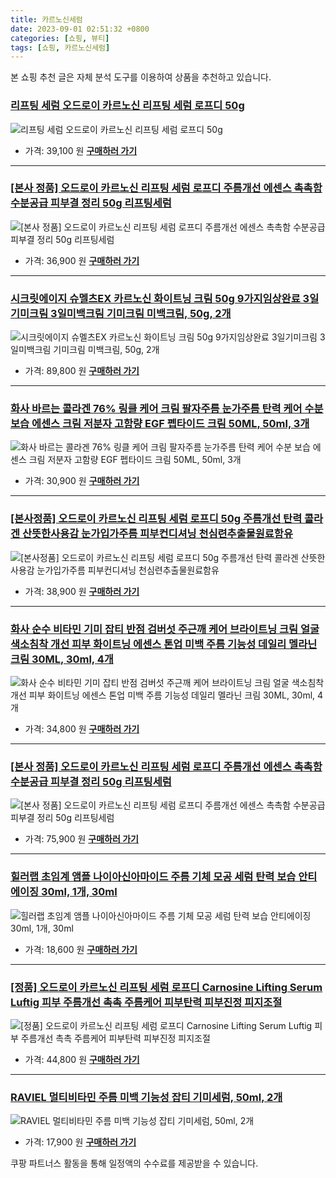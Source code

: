 ```yaml
---
title: 카르노신세럼
date: 2023-09-01 02:51:32 +0800
categories: [쇼핑, 뷰티]
tags: [쇼핑, 카르노신세럼]
---
```

본 쇼핑 추천 글은 자체 분석 도구를 이용하여 상품을 추천하고 있습니다.
### [리프팅 세럼 오드로이 카르노신 리프팅 세럼 로프디 50g](https://link.coupang.com/re/AFFSDP?lptag=AF1030537&pageKey=7432048707&itemId=19305290403&vendorItemId=87079981278&traceid=V0-153-c3d84ac249322bcb&requestid=20230907025132369309598215&token=31850C%7CMIXED)
![리프팅 세럼 오드로이 카르노신 리프팅 세럼 로프디 50g](https://ads-partners.coupang.com/image1/QyzYjS9A5_l77JjRQ8B65gI8xTPn2K-wbOUxlf9EZkfc1j35mPZSuE7gdDGUERgQa21gG-gZ6wNTEilJjH5Kecs6rDwvu92boQB681JLseIcoUD3HXhrThKcAjTKRqUtYz-NvTrqrDz26idwwrpT_mgMDfTF96W9LxPyKedLUp4ZtXdkV2y40XS1tl6ZCwshA07b2pO5ZoIXitCEV_lcIeeI2zbF3xcXYjd697fh_UT6xN3R_4vAPhxGdqAIQNumizSIhcvPQcuxLNhop0oQqxsXacLsrU7JdA8Mfz137Xk=)
- 가격: 39,100 원
[**구매하러 가기**](https://link.coupang.com/re/AFFSDP?lptag=AF1030537&pageKey=7432048707&itemId=19305290403&vendorItemId=87079981278&traceid=V0-153-c3d84ac249322bcb&requestid=20230907025132369309598215&token=31850C%7CMIXED)
---
### [[본사 정품] 오드로이 카르노신 리프팅 세럼 로프디 주름개선 에센스 촉촉함 수분공급 피부결 정리 50g 리프팅세럼](https://link.coupang.com/re/AFFSDP?lptag=AF1030537&pageKey=7558671064&itemId=19908703132&vendorItemId=86979672994&traceid=V0-153-d74cc011dfa7f34d&requestid=20230907025132369309598215&token=31850C%7CMIXED)
![[본사 정품] 오드로이 카르노신 리프팅 세럼 로프디 주름개선 에센스 촉촉함 수분공급 피부결 정리 50g 리프팅세럼](https://ads-partners.coupang.com/image1/j7krgk8fhIWqRIWujxH-KT1gxS9G7QgC0CmblqZ1aJDJtJxcTBLq19flZQ8DerHiY_oaGn9q8f9FOMzgxBpYFu0f1lxYGu0Mt46L7G4ye7k0nXrB6URVbDGLDI-rEJyz1KLICSNkHqxcxwed4iaQcVh8p7GxSdWM_rjQMz_NNgdKlz2JOAprY4MAuRnIW5jQH2BWEPNeMimj9Bc2wZbUzYStFa3EaokzhZq3qf8PnWyeOxaeZ6ewnL5kH4YlqlS8M61-6OhYpfG7UWHi5le9NfZi_F61XqZ8PsFLoe_AQkoc)
- 가격: 36,900 원
[**구매하러 가기**](https://link.coupang.com/re/AFFSDP?lptag=AF1030537&pageKey=7558671064&itemId=19908703132&vendorItemId=86979672994&traceid=V0-153-d74cc011dfa7f34d&requestid=20230907025132369309598215&token=31850C%7CMIXED)
---
### [시크릿에이지 슈멜츠EX 카르노신 화이트닝 크림 50g 9가지임상완료 3일기미크림 3일미백크림 기미크림 미백크림, 50g, 2개](https://link.coupang.com/re/AFFSDP?lptag=AF1030537&pageKey=6170905601&itemId=14916989602&vendorItemId=82154395011&traceid=V0-153-5f98a4b9259f1800&clickBeacon=X6IoPDknCLVxoiG0g%2BZ5WmHAYE8qsBpdA9oFcrQcd%2BtWLCuw1MHGIPwcN5K8iEE8ktKnmZnPOclg1mmM57ZIDS70Yz%2BKJ3ozEQePeUEpnWOM8WwzcVWyOyE3WqGylZWg2cRoEg3iGBbObl0fnmc3Scz1%2FM5abB8zTyhr2%2Fy0QJiLiMc0Dxarc9XrJIeAmq93sQDa6X6TFS5wCAPqlJb687%2BCTYN%2F%2FMIR1HW4de0OFzi64GgOI3zInWk%2F5hQiFaupFaKRvRPV2LhhJvXEvFgc9G7%2Bgj9Er7GPVW0GXea6mVlzDVUZkOXcicUAJQKakiIiqTZtwogp31j48Q1yhH9P6OmVvZPJiU%2Bb%2Fkr6oWKy3b885WP0jnV3HkBhilzRBEmD5ADSJHyolCwYKWQBHzxKabXlDqJJ1ybX0nFHOPtPkI3q4bcq1Cr7GuxPh%2FGw6TUFWvqbdEr4jOQa1mcg47G0lKMGWYTYjemDdQfJXg55CT%2B%2F1O2C88A9c7zKYnazJ2bVX318F8aIC%2FxVoBLOdf7apGqAv1riv0vZpqpa7yN1b0vsyBgRJigYgN0jCggcptcCCvmAkjz2XaioPKtiMsbsSfIeY2ZeIGVYKUMY%2FodCiJPmeOKYzTGhLjaMiraWHvgUlunBAcj54vThWA3jP%2BtbThE0udvRdEkljMsYOqhagQYN%2FDgPXvfGt91fHoo%2FiLhLW3%2BtIaByc64iap%2FAX05hgZDGDcrh22hFmM4dLoJug5IitZKsgPkmuXQlPsHH0rOlJzTUXUvmu1%2Fu6RTimfVU6lwrXDG%2Fg0OAK%2Fyfv1tk3%2FCbsOaDQ25Iv3UfpbCwZn%2BnIFSSxJc18w131d0y2osIiAJWPWhiG29ku9aURHSF9W4Q5TLjPQakngng4ROfyDYs&requestid=20230907025132369309598215&token=31850C%7CMIXED)
![시크릿에이지 슈멜츠EX 카르노신 화이트닝 크림 50g 9가지임상완료 3일기미크림 3일미백크림 기미크림 미백크림, 50g, 2개](https://ads-partners.coupang.com/image1/WiFhqAhBt6LK4eFAWqNp9RFPJzm4OP9_hS2xKURET1Ta12UzhTSOef8BQgyQuyF4JkW7FcbJabberDsENcDN4eWLsDv39kMVoNpyl2IE5PlQMDNuX1ZWzLUcmpCkQHCZwdWpyr5q7hN3RwnmjAOA2sDpPi-ObrJIHB-w1J6uAzGlQ9wtrPZ4ZFlYyuIkr1OtpaX2eBUZoKHCHUVOrC-Sb5A-_a54H-y1v8mNvZbnsdaul2fG5lzWIsyUHY8zwTzFuF-OktEOM5CGbsCwolzncBX0xuCrMD_KpJuinUW3EugqsFsJdIg=)
- 가격: 89,800 원
[**구매하러 가기**](https://link.coupang.com/re/AFFSDP?lptag=AF1030537&pageKey=6170905601&itemId=14916989602&vendorItemId=82154395011&traceid=V0-153-5f98a4b9259f1800&clickBeacon=X6IoPDknCLVxoiG0g%2BZ5WmHAYE8qsBpdA9oFcrQcd%2BtWLCuw1MHGIPwcN5K8iEE8ktKnmZnPOclg1mmM57ZIDS70Yz%2BKJ3ozEQePeUEpnWOM8WwzcVWyOyE3WqGylZWg2cRoEg3iGBbObl0fnmc3Scz1%2FM5abB8zTyhr2%2Fy0QJiLiMc0Dxarc9XrJIeAmq93sQDa6X6TFS5wCAPqlJb687%2BCTYN%2F%2FMIR1HW4de0OFzi64GgOI3zInWk%2F5hQiFaupFaKRvRPV2LhhJvXEvFgc9G7%2Bgj9Er7GPVW0GXea6mVlzDVUZkOXcicUAJQKakiIiqTZtwogp31j48Q1yhH9P6OmVvZPJiU%2Bb%2Fkr6oWKy3b885WP0jnV3HkBhilzRBEmD5ADSJHyolCwYKWQBHzxKabXlDqJJ1ybX0nFHOPtPkI3q4bcq1Cr7GuxPh%2FGw6TUFWvqbdEr4jOQa1mcg47G0lKMGWYTYjemDdQfJXg55CT%2B%2F1O2C88A9c7zKYnazJ2bVX318F8aIC%2FxVoBLOdf7apGqAv1riv0vZpqpa7yN1b0vsyBgRJigYgN0jCggcptcCCvmAkjz2XaioPKtiMsbsSfIeY2ZeIGVYKUMY%2FodCiJPmeOKYzTGhLjaMiraWHvgUlunBAcj54vThWA3jP%2BtbThE0udvRdEkljMsYOqhagQYN%2FDgPXvfGt91fHoo%2FiLhLW3%2BtIaByc64iap%2FAX05hgZDGDcrh22hFmM4dLoJug5IitZKsgPkmuXQlPsHH0rOlJzTUXUvmu1%2Fu6RTimfVU6lwrXDG%2Fg0OAK%2Fyfv1tk3%2FCbsOaDQ25Iv3UfpbCwZn%2BnIFSSxJc18w131d0y2osIiAJWPWhiG29ku9aURHSF9W4Q5TLjPQakngng4ROfyDYs&requestid=20230907025132369309598215&token=31850C%7CMIXED)
---
### [화사 바르는 콜라겐 76% 링클 케어 크림 팔자주름 눈가주름 탄력 케어 수분 보습 에센스 크림 저분자 고함량 EGF 펩타이드 크림 50ML, 50ml, 3개](https://link.coupang.com/re/AFFSDP?lptag=AF1030537&pageKey=7368560771&itemId=19002003128&vendorItemId=84377411924&traceid=V0-153-7990a958fd633467&clickBeacon=X6IoPDknCLVxoiG0g%2BZ5WmHAYE8qsBpdA9oFcrQcd%2BtWLCuw1MHGIPwcN5K8iEE8ktKnmZnPOclg1mmM57ZIDS70Yz%2BKJ3ozEQePeUEpnWNdP%2BK%2Fpkl01nfQ1oXptMQxjkVoJRdW1aYQ%2FeEqYnswdYdeBde2yTkbhEZ7vHOvPLuWW1czgqF2zA8vOtaPrkaMsQDa6X6TFS5wCAPqlJb687%2BCTYN%2F%2FMIR1HW4de0OFzi64GgOI3zInWk%2F5hQiFauptp8Oxwq7gIbg1qf8aDjuuHcg9fJ%2FznhL1svqBZdon4szNYef5Cjw1kq0TqNP0zKtX17v6dE34BNtG1NTAG1TkkjvDOArwQK0LXNXu4jAnrk%2FLJCVaJW5%2BY0R1bCQur2lPs1v6HgI4D0lGd2ZdHOLFljIYjfK41W9lD4l6g0gM0pha9Xv8zQ1SIwAjetXnQl%2Bjg%2BfL6YUGuMCXq%2FRsgDooiWFCoduVJMCxRht9Gr2ik%2BwXJ6I72lURIZNe%2BdlJgwCB6mVJBwhX5SfuSlSDIlezlzwHXQwrYPXxkLPxBMt9%2FgM%2F4Ivc0PQZU74OayBquRadGezdeCbaQcoiUsZI%2B6FnY81xZF0xxufVzFMJgpoGoacRf2sA4dMetb7pZBY4%2B7uopEE5FMhYAKbV2S3So5wJEo1wSjKQQRcYfHXqmdKg2C9VmWgqhJHbQKZV9eGib%2BOgP1LsBsYle2EjRJYJsWT5OGjY9CqtXHgk4sjiXpzPkLzaHWAMmJUHcZpuC8d2dtE7SEhohNtFzC8tuGvbO3hAsGwlakS35R2UJLNh8QsGfEr7VTPsp%2B%2Fo0EjvfBnOKHkIYTK1Mg7%2FG1GiXixfztXJB1kUZ7ssVMM34TgA8aB8P%2BadEGGmSRAK2DuiNZTPwzY&requestid=20230907025132369309598215&token=31850C%7CMIXED)
![화사 바르는 콜라겐 76% 링클 케어 크림 팔자주름 눈가주름 탄력 케어 수분 보습 에센스 크림 저분자 고함량 EGF 펩타이드 크림 50ML, 50ml, 3개](https://ads-partners.coupang.com/image1/-POc0Jc4cofMZ-qx-Hs9r_WuCuh3Mgk7Skqd_BPhxk6bIpW6PLsXhtS2KqVdelC3hLiOn7J7N_JnRV9vDa_wDUP4ljurQLvqND9SbO3YOXgdItFwZJqg1_6mHtwBBN6GGya01lMgSku3vnh9EBqyNCgnbNFIvf1nr5DdkrzXzjqrr3lFoT9o2rW2DQvPAkpsdo-6IVro7ObyeC0mEBrVhjZQjxx058rGX-x0YuIw1m3PBXXG_KW5klSL1ht4MCG2tPy9RrbTwlCwmoo1IvHCsQuHMdGoTkR4rn5ZGT12j_sedD0C_w==)
- 가격: 30,900 원
[**구매하러 가기**](https://link.coupang.com/re/AFFSDP?lptag=AF1030537&pageKey=7368560771&itemId=19002003128&vendorItemId=84377411924&traceid=V0-153-7990a958fd633467&clickBeacon=X6IoPDknCLVxoiG0g%2BZ5WmHAYE8qsBpdA9oFcrQcd%2BtWLCuw1MHGIPwcN5K8iEE8ktKnmZnPOclg1mmM57ZIDS70Yz%2BKJ3ozEQePeUEpnWNdP%2BK%2Fpkl01nfQ1oXptMQxjkVoJRdW1aYQ%2FeEqYnswdYdeBde2yTkbhEZ7vHOvPLuWW1czgqF2zA8vOtaPrkaMsQDa6X6TFS5wCAPqlJb687%2BCTYN%2F%2FMIR1HW4de0OFzi64GgOI3zInWk%2F5hQiFauptp8Oxwq7gIbg1qf8aDjuuHcg9fJ%2FznhL1svqBZdon4szNYef5Cjw1kq0TqNP0zKtX17v6dE34BNtG1NTAG1TkkjvDOArwQK0LXNXu4jAnrk%2FLJCVaJW5%2BY0R1bCQur2lPs1v6HgI4D0lGd2ZdHOLFljIYjfK41W9lD4l6g0gM0pha9Xv8zQ1SIwAjetXnQl%2Bjg%2BfL6YUGuMCXq%2FRsgDooiWFCoduVJMCxRht9Gr2ik%2BwXJ6I72lURIZNe%2BdlJgwCB6mVJBwhX5SfuSlSDIlezlzwHXQwrYPXxkLPxBMt9%2FgM%2F4Ivc0PQZU74OayBquRadGezdeCbaQcoiUsZI%2B6FnY81xZF0xxufVzFMJgpoGoacRf2sA4dMetb7pZBY4%2B7uopEE5FMhYAKbV2S3So5wJEo1wSjKQQRcYfHXqmdKg2C9VmWgqhJHbQKZV9eGib%2BOgP1LsBsYle2EjRJYJsWT5OGjY9CqtXHgk4sjiXpzPkLzaHWAMmJUHcZpuC8d2dtE7SEhohNtFzC8tuGvbO3hAsGwlakS35R2UJLNh8QsGfEr7VTPsp%2B%2Fo0EjvfBnOKHkIYTK1Mg7%2FG1GiXixfztXJB1kUZ7ssVMM34TgA8aB8P%2BadEGGmSRAK2DuiNZTPwzY&requestid=20230907025132369309598215&token=31850C%7CMIXED)
---
### [[본사정품] 오드로이 카르노신 리프팅 세럼 로프디 50g 주름개선 탄력 콜라겐 산뜻한사용감 눈가입가주름 피부컨디셔닝 천심련추출물원료함유](https://link.coupang.com/re/AFFSDP?lptag=AF1030537&pageKey=7539333152&itemId=19815120784&vendorItemId=86917186265&traceid=V0-153-025c89284d3f1fe1&requestid=20230907025132369309598215&token=31850C%7CMIXED)
![[본사정품] 오드로이 카르노신 리프팅 세럼 로프디 50g 주름개선 탄력 콜라겐 산뜻한사용감 눈가입가주름 피부컨디셔닝 천심련추출물원료함유](https://ads-partners.coupang.com/image1/bxlgA2GCEzCWAkCWbyYvx0a4cVGPqrA0QNLhgIT0OZKkXTfleUGiUihiBTS2moBmXm8UZsD1t1YDzdIxZznOCZJtjYsR3rMZnaWaBXIkTXc8TZetV5Evfjbji--Utv88pAzcdwNFqvQ2Ot-bEeL-eWgJ4HpMapGuaJscGfzo2WsPebDYsNydbOM32_pNDiMbnGgQ0__6mzMa41S-uR54MtVyRqP2wJ4hSh68rxkVDuwyrdSJ6qdFdJOqFjLq3-CQT8hlYWol0uEf-RF1TgtWaKm93kogDITI6IjoWVzhGfLb)
- 가격: 38,900 원
[**구매하러 가기**](https://link.coupang.com/re/AFFSDP?lptag=AF1030537&pageKey=7539333152&itemId=19815120784&vendorItemId=86917186265&traceid=V0-153-025c89284d3f1fe1&requestid=20230907025132369309598215&token=31850C%7CMIXED)
---
### [화사 순수 비타민 기미 잡티 반점 검버섯 주근깨 케어 브라이트닝 크림 얼굴 색소침착 개선 피부 화이트닝 에센스 톤업 미백 주름 기능성 데일리 멜라닌 크림 30ML, 30ml, 4개](https://link.coupang.com/re/AFFSDP?lptag=AF1030537&pageKey=7372611222&itemId=19021904863&vendorItemId=84000494188&traceid=V0-153-0edbbe5708cc378c&clickBeacon=X6IoPDknCLVxoiG0g%2BZ5WmHAYE8qsBpdA9oFcrQcd%2BtWLCuw1MHGIPwcN5K8iEE8ktKnmZnPOclg1mmM57ZIDS70Yz%2BKJ3ozEQePeUEpnWM1r7QNbPHh0qsPprD5nneqjkVoJRdW1aYQ%2FeEqYnswdZlB%2BYla6g%2FWdXXziH3SGGgmUUTKTIE%2B0kAY6dOEbTxLsQDa6X6TFS5wCAPqlJb687%2BCTYN%2F%2FMIR1HW4de0OFzi64GgOI3zInWk%2F5hQiFaup06DAnZ7HIL%2B3gQsjHdmcLU5F4ElIvGqYsWzIJ36sN5pHamkfAe%2FOZWKRPuIhTF3xfTyW5yTasLYG4%2FyHOalobj4Xtib4%2FPpdJmgw1NvWLBcoY%2F%2FkiQ3TzUai1ZM%2FaUNDDFU1pni6t760FjPZ%2BvYj5c2WkznB4%2BFxTXcibOb%2Bf02nCLtaGkP%2FWYMJvYTIB90OSSXqJhl8CUohRPZZ%2FzKrmGQ70iM7X2mi0Y3RmvoBm3P8zM4tMexYb2oJE7eVCxaTLngThFPEaTt6RbmWj1Jp%2FNcNqFsIWsTuVyDQDcAjdYG%2F1O2C88A9c7zKYnazJ2bVX318F8aIC%2FxVoBLOdf7apGv2PN%2FptB7y3nazLDjgNKSPRv1fnMjCH%2B0CoONJdvkwaWYypoZkd7V0%2FjsUWGxObf%2BoAtbiDXtPh39QvIT7cRI83fgWhSPRUmA7NOIUhXivc0QQdj2iESIgi7j3q50qdzIWvsNAisrGhAcNhQn2xV0JO7cdcV7c7JxVlFCn97b0IkWOT0jlb%2FpaN%2Bt3k08%2Fs1MPWsaVzTjiS%2FGfZofBnCLoaKXwDOWnfzXJK7Zw0LUcogydlKx2cxqDE4uIBVCidDS9mWKErl%2FIPlG6kZC5OVO0rJz9ku1u2Gckitf96LRY&requestid=20230907025132369309598215&token=31850C%7CMIXED)
![화사 순수 비타민 기미 잡티 반점 검버섯 주근깨 케어 브라이트닝 크림 얼굴 색소침착 개선 피부 화이트닝 에센스 톤업 미백 주름 기능성 데일리 멜라닌 크림 30ML, 30ml, 4개](https://ads-partners.coupang.com/image1/0Ch83s1eDd1ItGEk0FKHhsVAKbZC1812-eDLzN1E4VDctjrZDQOenc3CIOmh5WPOMv2sTlpsthd_iA-odkbkhZ-XMHLwkqa68I38mdNABdekRD77jrHoQ1RRRscuF9BCImga84kRXHI6FYHSzxEcqngqgVS1N5-9goYMOmKjrp3Tm_Fk4hZgghW3jA2DoEbpfX5eOIm30y11jFCODLVrvKlmZiZu9fWq1ot9Ok_CgZ4Z9rPQrzx2oKV1s_VszcXFvkdg_5-0G1i559Owyt-aVGmUc2bKfk-_8RItMMCDJfaLSXHxrg==)
- 가격: 34,800 원
[**구매하러 가기**](https://link.coupang.com/re/AFFSDP?lptag=AF1030537&pageKey=7372611222&itemId=19021904863&vendorItemId=84000494188&traceid=V0-153-0edbbe5708cc378c&clickBeacon=X6IoPDknCLVxoiG0g%2BZ5WmHAYE8qsBpdA9oFcrQcd%2BtWLCuw1MHGIPwcN5K8iEE8ktKnmZnPOclg1mmM57ZIDS70Yz%2BKJ3ozEQePeUEpnWM1r7QNbPHh0qsPprD5nneqjkVoJRdW1aYQ%2FeEqYnswdZlB%2BYla6g%2FWdXXziH3SGGgmUUTKTIE%2B0kAY6dOEbTxLsQDa6X6TFS5wCAPqlJb687%2BCTYN%2F%2FMIR1HW4de0OFzi64GgOI3zInWk%2F5hQiFaup06DAnZ7HIL%2B3gQsjHdmcLU5F4ElIvGqYsWzIJ36sN5pHamkfAe%2FOZWKRPuIhTF3xfTyW5yTasLYG4%2FyHOalobj4Xtib4%2FPpdJmgw1NvWLBcoY%2F%2FkiQ3TzUai1ZM%2FaUNDDFU1pni6t760FjPZ%2BvYj5c2WkznB4%2BFxTXcibOb%2Bf02nCLtaGkP%2FWYMJvYTIB90OSSXqJhl8CUohRPZZ%2FzKrmGQ70iM7X2mi0Y3RmvoBm3P8zM4tMexYb2oJE7eVCxaTLngThFPEaTt6RbmWj1Jp%2FNcNqFsIWsTuVyDQDcAjdYG%2F1O2C88A9c7zKYnazJ2bVX318F8aIC%2FxVoBLOdf7apGv2PN%2FptB7y3nazLDjgNKSPRv1fnMjCH%2B0CoONJdvkwaWYypoZkd7V0%2FjsUWGxObf%2BoAtbiDXtPh39QvIT7cRI83fgWhSPRUmA7NOIUhXivc0QQdj2iESIgi7j3q50qdzIWvsNAisrGhAcNhQn2xV0JO7cdcV7c7JxVlFCn97b0IkWOT0jlb%2FpaN%2Bt3k08%2Fs1MPWsaVzTjiS%2FGfZofBnCLoaKXwDOWnfzXJK7Zw0LUcogydlKx2cxqDE4uIBVCidDS9mWKErl%2FIPlG6kZC5OVO0rJz9ku1u2Gckitf96LRY&requestid=20230907025132369309598215&token=31850C%7CMIXED)
---
### [[본사 정품] 오드로이 카르노신 리프팅 세럼 로프디 주름개선 에센스 촉촉함 수분공급 피부결 정리 50g 리프팅세럼](https://link.coupang.com/re/AFFSDP?lptag=AF1030537&pageKey=7558671064&itemId=19962414205&vendorItemId=87061117411&traceid=V0-153-d74cc011dfa7f34d&requestid=20230907025132369309598215&token=31850C%7CMIXED)
![[본사 정품] 오드로이 카르노신 리프팅 세럼 로프디 주름개선 에센스 촉촉함 수분공급 피부결 정리 50g 리프팅세럼](https://ads-partners.coupang.com/image1/em3KlJQvH5PFhFLQevOhXfPA_TGQh24WiTf8kdShAX4UfKpE6yr58056vxHWY_15H77wRFQT5ZM3vg7-PAQD1FUKBVm8cTmiIwDnkxNP7cjVPfaWSaV05IJ6fShs0Grn_mNwZWDWYsKJudfhuAABIMFt0ND89ZsKhYKnjIZxept7pLv7YpiQnJiFfZEDsMHnMoofBXm-iWsWHtRcnSHRsh81lY4x1a13GY8GbeIZVE5tiwx1wqFK743KU1njlRX_bgJ-h59X6JEKAGCYu623d65SVLxL_zzMkKbQdhkmFdE=)
- 가격: 75,900 원
[**구매하러 가기**](https://link.coupang.com/re/AFFSDP?lptag=AF1030537&pageKey=7558671064&itemId=19962414205&vendorItemId=87061117411&traceid=V0-153-d74cc011dfa7f34d&requestid=20230907025132369309598215&token=31850C%7CMIXED)
---
### [힐러랩 초임계 앰플 나이아신아마이드 주름 기체 모공 세럼 탄력 보습 안티에이징 30ml, 1개, 30ml](https://link.coupang.com/re/AFFSDP?lptag=AF1030537&pageKey=7073112016&itemId=17571294869&vendorItemId=86717786364&traceid=V0-153-0192f9be2566fb12&clickBeacon=X6IoPDknCLVxoiG0g%2BZ5WmHAYE8qsBpdA9oFcrQcd%2BtWLCuw1MHGIPwcN5K8iEE8ktKnmZnPOclg1mmM57ZIDS70Yz%2BKJ3ozEQePeUEpnWOdJg%2BvD3RqTertbPXoVfMPjkVoJRdW1aYQ%2FeEqYnswdbDFzr7a8a35B79OFApwSnetuIuOgu3Xx5RykVQP5Yf1sQDa6X6TFS5wCAPqlJb687%2BCTYN%2F%2FMIR1HW4de0OFzi64GgOI3zInWk%2F5hQiFaupMa9a4s%2BsvIAF3FuDVrTc9GzPLcR9P0c1iJYjiK0ze9nsDvE8XxDrsQtlvmjbEJVQuDb%2FJoE461Tv9WW1Xm04G2MCHJwR4dclHOSZwndOvMhSBgJx5QLFmtFqDAKhWy%2FFUqovGEom6g26jbRABtyPE82WkznB4%2BFxTXcibOb%2Bf020iHZGZo1r1CJvu3znpCUdE3rI8hdbyt7ScBdnHj%2FIgkd2bciY0bnKhU2WwpqZxWr8zM4tMexYb2oJE7eVCxaTLngThFPEaTt6RbmWj1Jp%2FNcNqFsIWsTuVyDQDcAjdYG%2F1O2C88A9c7zKYnazJ2bVX318F8aIC%2FxVoBLOdf7apGv2PN%2FptB7y3nazLDjgNKSPRv1fnMjCH%2B0CoONJdvkwaWYypoZkd7V0%2FjsUWGxObf%2BoAtbiDXtPh39QvIT7cRI83fgWhSPRUmA7NOIUhXivc0QQdj2iESIgi7j3q50qdzIWvsNAisrGhAcNhQn2xV0JO7cdcV7c7JxVlFCn97b0IkWOT0jlb%2FpaN%2Bt3k08%2Fs1MPWsaVzTjiS%2FGfZofBnCLoaKXwDOWnfzXJK7Zw0LUcogydlKx2cxqDE4uIBVCidDS9mWKErl%2FIPlG6kZC5OVO0rJz9ku1u2Gckitf96LRY&requestid=20230907025132369309598215&token=31850C%7CMIXED)
![힐러랩 초임계 앰플 나이아신아마이드 주름 기체 모공 세럼 탄력 보습 안티에이징 30ml, 1개, 30ml](https://ads-partners.coupang.com/image1/MKp2-64n5jPUtN6pMKNcyx8x6uMFHdVCXpszbZkK4B1MYoMG6v2atETCCzYFW-UAb1kZC7o2d41qjTuM0JvKNCRDAPVQnvy56v0cB9EL-hthChZti5UBMbZZKhyohgSsyfVlHv3N16mkj6NDe23rXQUOnMQk93eMTVmOwaaJTcKa-tGG1XHRg6Q5jgrPHHGhy_HqM-pr0CpvrLj-cHWXsqAiDjwB0c1UaePjv8Puygh81xkyg_TIobA3Sgsy3K3pk0OsYVG62Zd3vKsu7tOdyrqiv0sVxFiRkUR5_ZqKjbskVUJGGQ==)
- 가격: 18,600 원
[**구매하러 가기**](https://link.coupang.com/re/AFFSDP?lptag=AF1030537&pageKey=7073112016&itemId=17571294869&vendorItemId=86717786364&traceid=V0-153-0192f9be2566fb12&clickBeacon=X6IoPDknCLVxoiG0g%2BZ5WmHAYE8qsBpdA9oFcrQcd%2BtWLCuw1MHGIPwcN5K8iEE8ktKnmZnPOclg1mmM57ZIDS70Yz%2BKJ3ozEQePeUEpnWOdJg%2BvD3RqTertbPXoVfMPjkVoJRdW1aYQ%2FeEqYnswdbDFzr7a8a35B79OFApwSnetuIuOgu3Xx5RykVQP5Yf1sQDa6X6TFS5wCAPqlJb687%2BCTYN%2F%2FMIR1HW4de0OFzi64GgOI3zInWk%2F5hQiFaupMa9a4s%2BsvIAF3FuDVrTc9GzPLcR9P0c1iJYjiK0ze9nsDvE8XxDrsQtlvmjbEJVQuDb%2FJoE461Tv9WW1Xm04G2MCHJwR4dclHOSZwndOvMhSBgJx5QLFmtFqDAKhWy%2FFUqovGEom6g26jbRABtyPE82WkznB4%2BFxTXcibOb%2Bf020iHZGZo1r1CJvu3znpCUdE3rI8hdbyt7ScBdnHj%2FIgkd2bciY0bnKhU2WwpqZxWr8zM4tMexYb2oJE7eVCxaTLngThFPEaTt6RbmWj1Jp%2FNcNqFsIWsTuVyDQDcAjdYG%2F1O2C88A9c7zKYnazJ2bVX318F8aIC%2FxVoBLOdf7apGv2PN%2FptB7y3nazLDjgNKSPRv1fnMjCH%2B0CoONJdvkwaWYypoZkd7V0%2FjsUWGxObf%2BoAtbiDXtPh39QvIT7cRI83fgWhSPRUmA7NOIUhXivc0QQdj2iESIgi7j3q50qdzIWvsNAisrGhAcNhQn2xV0JO7cdcV7c7JxVlFCn97b0IkWOT0jlb%2FpaN%2Bt3k08%2Fs1MPWsaVzTjiS%2FGfZofBnCLoaKXwDOWnfzXJK7Zw0LUcogydlKx2cxqDE4uIBVCidDS9mWKErl%2FIPlG6kZC5OVO0rJz9ku1u2Gckitf96LRY&requestid=20230907025132369309598215&token=31850C%7CMIXED)
---
### [[정품] 오드로이 카르노신 리프팅 세럼 로프디 Carnosine Lifting Serum Luftig 피부 주름개선 촉촉 주름케어 피부탄력 피부진정 피지조절](https://link.coupang.com/re/AFFSDP?lptag=AF1030537&pageKey=7537593283&itemId=19806657344&vendorItemId=86908539927&traceid=V0-153-eb45830f7d59fae7&requestid=20230907025132369309598215&token=31850C%7CMIXED)
![[정품] 오드로이 카르노신 리프팅 세럼 로프디 Carnosine Lifting Serum Luftig 피부 주름개선 촉촉 주름케어 피부탄력 피부진정 피지조절](https://ads-partners.coupang.com/image1/7CP6XZsxYfddieDM7IpOS0Gd15MN_cBDntBtYuYUFbZ0eibUw3eTKp_hx_wKxB8utynDn74RPGHCIjcPvNVbCQU51RnKQtCNrZa3v5lfM8KZjnHEYYP4X8j8YNjP7IM2SuIOUiRVF26MGG0EfOUDD6kLIH37c-M0wS5vqrfRyvGBHn5eKa5EAePYTrGsLFxB_MNjhu02GfUc8e74a3GKx-NOlK1OQMeX-y7gEMTunfA1rWAsqOKcXMjHxXPdkk9fDvdU0kN1_4haFFavVZ2aqpjUpVd8snyy9KHn6GcS1KM=)
- 가격: 44,800 원
[**구매하러 가기**](https://link.coupang.com/re/AFFSDP?lptag=AF1030537&pageKey=7537593283&itemId=19806657344&vendorItemId=86908539927&traceid=V0-153-eb45830f7d59fae7&requestid=20230907025132369309598215&token=31850C%7CMIXED)
---
### [RAVIEL 멀티비타민 주름 미백 기능성 잡티 기미세럼, 50ml, 2개](https://link.coupang.com/re/AFFSDP?lptag=AF1030537&pageKey=7136788707&itemId=17909269745&vendorItemId=85071967514&traceid=V0-153-ef0c22f060ae53da&clickBeacon=X6IoPDknCLVxoiG0g%2BZ5WmHAYE8qsBpdA9oFcrQcd%2BtWLCuw1MHGIPwcN5K8iEE8ktKnmZnPOclg1mmM57ZIDS70Yz%2BKJ3ozEQePeUEpnWOAo5SyOfgmDyDxUPQ2gyFkjkVoJRdW1aYQ%2FeEqYnswddt1mp9NQ%2BZaUQjgY%2BKKmM3LArFTQXAQlI%2BCIvctRoffsQDa6X6TFS5wCAPqlJb687%2BCTYN%2F%2FMIR1HW4de0OFzi64GgOI3zInWk%2F5hQiFaupsykBXKJvep44mlV0x4v%2FhSP5EQNncYi3jIcwI6OXl6i2qoG%2Bnk6mg6Jg6TSWcAhUlG5CSR%2BfWB3%2FXrdySgHuNFKarnQvTqKAUotgmopjGm74blIpVNkx8uapXFPkQEVD4MxLgGFQG8lzJ2nXtgApBzxEUurqOFE75QYgH1cMlhFwMJVJSzIXhi4l0ssfw%2BtQI4SY0yhRee773WKV9Gc3JhsRx0S0NnbU2JHEwoG%2B%2FhXsyBgRJigYgN0jCggcptcCCvmAkjz2XaioPKtiMsbsSQV%2Fwm4pe1BK%2FbHehqqvXJwtdLpwf4t8%2FPOfYB0MCdkZZLahNDjG6D74740pfeVvY8svXHc72sDsnKQ4FoYwAzwXX4NP%2BT8J4Fs7U6oL%2BQhu1nSbn7aOdH%2FYAWeB7%2Fz89QppQbmO31%2BV99yaFOCN0SGaReu0%2BOpigwvLL2BxQm5G%2Bfo%2FCatBdMbu3kefnPAtUimkRohBEdDqdVZY0cwpC2k6x3L6x6nwdEcLnC4ulFLE3G6BKPuBLGnOQd1gEBCKr6DEgkvtFBf049p513kTqwIKnt3Dv84fKuvX9Y9%2BpxZuP1rgCKluxzpC6hwexW8SPBtUVHqLazOPbwiCBtw%2BaCxhEPzeu3MLJm2nYk5pF9LA&requestid=20230907025132369309598215&token=31850C%7CMIXED)
![RAVIEL 멀티비타민 주름 미백 기능성 잡티 기미세럼, 50ml, 2개](https://ads-partners.coupang.com/image1/CYO8sFVVLdsS4PYZCfHy4rEuB8lS-Voc50CwInB7s1um08LHxHfhNjPmO5QiduB8jgG4TOMcPq8dE0Hs8V0JRujKEW6QP8h75lHE_uo5Kvr-e9OdPF_RL_0NV_DffJOd2Ac-t9-jpDQHLalJq7zJxNXrHMGcrnlsGYdlyrCPj0NbRMXLlRhHBcMnTewBYZmSAKLvDn7oTo5FntjG5-ZwilltS4E0uQZjWVK0F9RnIPVeWu0yETA3b5PXdoewgUJXUpQOOYJZHX-AAPKDmLk323Gq7lRCMA==)
- 가격: 17,900 원
[**구매하러 가기**](https://link.coupang.com/re/AFFSDP?lptag=AF1030537&pageKey=7136788707&itemId=17909269745&vendorItemId=85071967514&traceid=V0-153-ef0c22f060ae53da&clickBeacon=X6IoPDknCLVxoiG0g%2BZ5WmHAYE8qsBpdA9oFcrQcd%2BtWLCuw1MHGIPwcN5K8iEE8ktKnmZnPOclg1mmM57ZIDS70Yz%2BKJ3ozEQePeUEpnWOAo5SyOfgmDyDxUPQ2gyFkjkVoJRdW1aYQ%2FeEqYnswddt1mp9NQ%2BZaUQjgY%2BKKmM3LArFTQXAQlI%2BCIvctRoffsQDa6X6TFS5wCAPqlJb687%2BCTYN%2F%2FMIR1HW4de0OFzi64GgOI3zInWk%2F5hQiFaupsykBXKJvep44mlV0x4v%2FhSP5EQNncYi3jIcwI6OXl6i2qoG%2Bnk6mg6Jg6TSWcAhUlG5CSR%2BfWB3%2FXrdySgHuNFKarnQvTqKAUotgmopjGm74blIpVNkx8uapXFPkQEVD4MxLgGFQG8lzJ2nXtgApBzxEUurqOFE75QYgH1cMlhFwMJVJSzIXhi4l0ssfw%2BtQI4SY0yhRee773WKV9Gc3JhsRx0S0NnbU2JHEwoG%2B%2FhXsyBgRJigYgN0jCggcptcCCvmAkjz2XaioPKtiMsbsSQV%2Fwm4pe1BK%2FbHehqqvXJwtdLpwf4t8%2FPOfYB0MCdkZZLahNDjG6D74740pfeVvY8svXHc72sDsnKQ4FoYwAzwXX4NP%2BT8J4Fs7U6oL%2BQhu1nSbn7aOdH%2FYAWeB7%2Fz89QppQbmO31%2BV99yaFOCN0SGaReu0%2BOpigwvLL2BxQm5G%2Bfo%2FCatBdMbu3kefnPAtUimkRohBEdDqdVZY0cwpC2k6x3L6x6nwdEcLnC4ulFLE3G6BKPuBLGnOQd1gEBCKr6DEgkvtFBf049p513kTqwIKnt3Dv84fKuvX9Y9%2BpxZuP1rgCKluxzpC6hwexW8SPBtUVHqLazOPbwiCBtw%2BaCxhEPzeu3MLJm2nYk5pF9LA&requestid=20230907025132369309598215&token=31850C%7CMIXED)


쿠팡 파트너스 활동을 통해 일정액의 수수료를 제공받을 수 있습니다.
